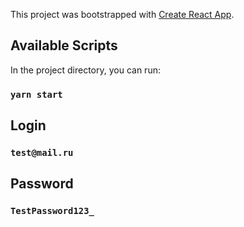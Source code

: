 This project was bootstrapped with [Create React App](https://github.com/facebook/create-react-app).

## Available Scripts

In the project directory, you can run:

### `yarn start`

## Login

### `test@mail.ru`

## Password

### `TestPassword123_`
